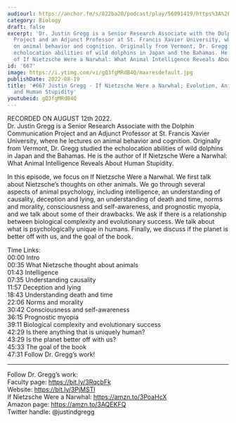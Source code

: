 ```yaml
---
audiourl: https://anchor.fm/s/822ba20/podcast/play/56091419/https%3A%2F%2Fd3ctxlq1ktw2nl.cloudfront.net%2Fstaging%2F2022-7-12%2Fd37f3357-16c3-c47c-bb53-b53ecb3a4ff4.m4a
category: Biology
draft: false
excerpt: 'Dr. Justin Gregg is a Senior Research Associate with the Dolphin Communication
  Project and an Adjunct Professor at St. Francis Xavier University, where he lectures
  on animal behavior and cognition. Originally from Vermont, Dr. Gregg studied the
  echolocation abilities of wild dolphins in Japan and the Bahamas. He is the author
  of If Nietzsche Were a Narwhal: What Animal Intelligence Reveals About Human Stupidity.'
id: '667'
image: https://i.ytimg.com/vi/gQ3fgMRdB4Q/maxresdefault.jpg
publishDate: 2022-08-19
title: '#667 Justin Gregg - If Nietzsche Were a Narwhal; Evolution, Animal Intelligence,
  and Human Stupidity'
youtubeid: gQ3fgMRdB4Q
---
```

<div class="timelinks">

RECORDED ON AUGUST 12th 2022.  
Dr. Justin Gregg is a Senior Research Associate with the Dolphin Communication Project and an Adjunct Professor at St. Francis Xavier University, where he lectures on animal behavior and cognition. Originally from Vermont, Dr. Gregg studied the echolocation abilities of wild dolphins in Japan and the Bahamas. He is the author of If Nietzsche Were a Narwhal: What Animal Intelligence Reveals About Human Stupidity.

In this episode, we focus on If Nietzsche Were a Narwhal. We first talk about Nietzsche’s thoughts on other animals. We go through several aspects of animal psychology, including intelligence, an understanding of causality, deception and lying, an understanding of death and time, norms and morality, consciousness and self-awareness, and prognostic myopia, and we talk about some of their drawbacks. We ask if there is a relationship between biological complexity and evolutionary success. We talk about what is psychologically unique in humans. Finally, we discuss if the planet is better off with us, and the goal of the book.

Time Links:  
<time>00:00</time> Intro  
<time>00:35</time> What Nietzsche thought about animals  
<time>01:43</time> Intelligence  
<time>07:35</time> Understanding causality  
<time>11:57</time> Deception and lying  
<time>18:43</time> Understanding death and time  
<time>22:06</time> Norms and morality  
<time>30:42</time> Consciousness and self-awareness  
<time>36:15</time> Prognostic myopia  
<time>39:11</time> Biological complexity and evolutionary success  
<time>42:29</time> Is there anything that is uniquely human?  
<time>43:29</time> Is the planet better off with us?  
<time>45:33</time> The goal of the book  
<time>47:31</time> Follow Dr. Gregg’s work!

---

Follow Dr. Gregg’s work:  
Faculty page: https://bit.ly/3RqcbFk  
Website: https://bit.ly/3PjMSTl  
If Nietzsche Were a Narwhal: https://amzn.to/3PoaHcX  
Amazon page: https://amzn.to/3AQEKFQ  
Twitter handle: @justindgregg
</div>

